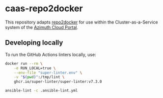# caas-repo2docker

This repository adapts [repo2docker](https://repo2docker.readthedocs.io) for use within the 
Cluster-as-a-Service system of the [Azimuth Cloud Portal](https://github.com/azimuth-cloud/azimuth).

## Developing locally

To run the GitHub Actions linters locally, use:

```sh
docker run --rm \
    -e RUN_LOCAL=true \
    --env-file "super-linter.env" \
    -v "$(pwd)":/tmp/lint \
    ghcr.io/super-linter/super-linter:v7.3.0
```

```sh
ansible-lint -c .ansible-lint.yml
```
